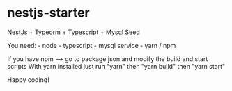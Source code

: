 # nestjs-starter
NestJs + Typeorm + Typescript + Mysql Seed


You need:
    - node
    - typescript
    - mysql service
    - yarn / npm

If you have npm --> go to package.json and modify the build and start scripts
With yarn installed just run "yarn" then "yarn build" then "yarn start"

Happy coding!